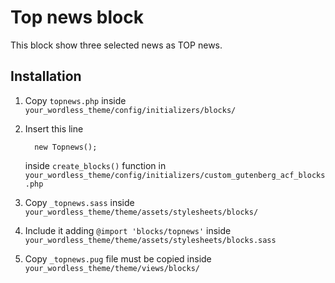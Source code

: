 # Top news block

This block show three selected news as TOP news.


## Installation

1. Copy `topnews.php` inside `your_wordless_theme/config/initializers/blocks/`

2. Insert this line
   ```
     new Topnews();
   ```
   inside `create_blocks()` function in `your_wordless_theme/config/initializers/custom_gutenberg_acf_blocks.php`


3. Copy `_topnews.sass` inside `your_wordless_theme/theme/assets/stylesheets/blocks/`

4. Include it adding `@import 'blocks/topnews'` inside `your_wordless_theme/theme/assets/stylesheets/blocks.sass`

5. Copy `_topnews.pug` file must be copied inside `your_wordless_theme/theme/views/blocks/`
